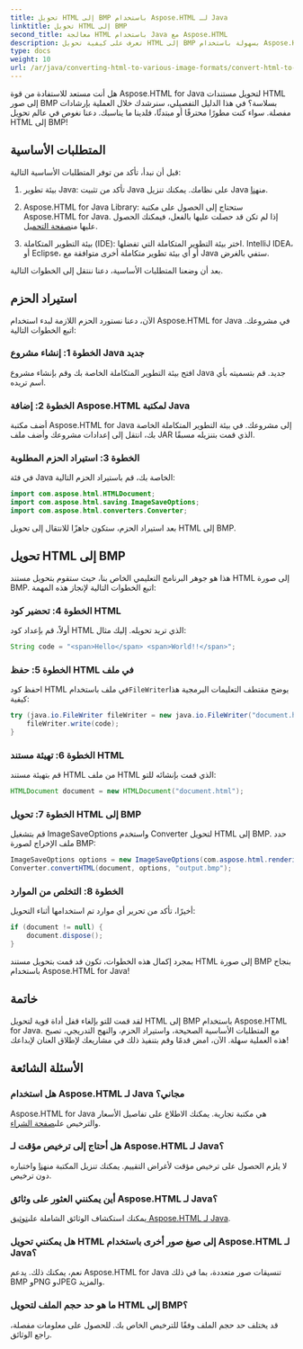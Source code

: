 ```yaml
---
title: تحويل HTML إلى BMP باستخدام Aspose.HTML لـ Java
linktitle: تحويل HTML إلى BMP
second_title: معالجة HTML باستخدام Java مع Aspose.HTML
description: تعرف على كيفية تحويل HTML إلى BMP بسهولة باستخدام Aspose.HTML for Java. دليل خطوة بخطوة مع المتطلبات الأساسية واستيراد الحزم. استكشف الآن!
type: docs
weight: 10
url: /ar/java/converting-html-to-various-image-formats/convert-html-to-bmp/
---
```


هل أنت مستعد للاستفادة من قوة Aspose.HTML for Java لتحويل مستندات HTML إلى صور BMP بسلاسة؟ في هذا الدليل التفصيلي، سنرشدك خلال العملية بإرشادات مفصلة. سواء كنت مطورًا محترفًا أو مبتدئًا، فلدينا ما يناسبك. دعنا نغوص في عالم تحويل HTML إلى BMP!

## المتطلبات الأساسية

قبل أن نبدأ، تأكد من توفر المتطلبات الأساسية التالية:

1.  بيئة تطوير Java: تأكد من تثبيت Java على نظامك. يمكنك تنزيل Java من[هنا](https://www.java.com/download/).

2.  Aspose.HTML for Java Library: ستحتاج إلى الحصول على مكتبة Aspose.HTML for Java. إذا لم تكن قد حصلت عليها بالفعل، فيمكنك الحصول عليها من[صفحة التحميل](https://releases.aspose.com/html/java/).

3. بيئة التطوير المتكاملة (IDE): اختر بيئة التطوير المتكاملة التي تفضلها. IntelliJ IDEA، أو Eclipse، أو أي بيئة تطوير متكاملة أخرى متوافقة مع Java ستفي بالغرض.

بعد أن وضعنا المتطلبات الأساسية، دعنا ننتقل إلى الخطوات التالية.

## استيراد الحزم

الآن، دعنا نستورد الحزم اللازمة لبدء استخدام Aspose.HTML for Java في مشروعك. اتبع الخطوات التالية:

### الخطوة 1: إنشاء مشروع Java جديد

افتح بيئة التطوير المتكاملة الخاصة بك وقم بإنشاء مشروع Java جديد. قم بتسميته بأي اسم تريده.

### الخطوة 2: إضافة Aspose.HTML لمكتبة Java

أضف مكتبة Aspose.HTML for Java إلى مشروعك. في بيئة التطوير المتكاملة الخاصة بك، انتقل إلى إعدادات مشروعك وأضف ملف JAR الذي قمت بتنزيله مسبقًا.

### الخطوة 3: استيراد الحزم المطلوبة

في فئة Java الخاصة بك، قم باستيراد الحزم التالية:

```java
import com.aspose.html.HTMLDocument;
import com.aspose.html.saving.ImageSaveOptions;
import com.aspose.html.converters.Converter;
```

بعد استيراد الحزم، ستكون جاهزًا للانتقال إلى تحويل HTML إلى BMP.

## تحويل HTML إلى BMP

هذا هو جوهر البرنامج التعليمي الخاص بنا، حيث ستقوم بتحويل مستند HTML إلى صورة BMP. اتبع الخطوات التالية لإنجاز هذه المهمة:

### الخطوة 4: تحضير كود HTML

أولاً، قم بإعداد كود HTML الذي تريد تحويله. إليك مثال:

```java
String code = "<span>Hello</span> <span>World!!</span>";
```

### الخطوة 5: حفظ HTML في ملف

احفظ كود HTML في ملف باستخدام`FileWriter`يوضح مقتطف التعليمات البرمجية هذا كيفية:

```java
try (java.io.FileWriter fileWriter = new java.io.FileWriter("document.html")) {
    fileWriter.write(code);
}
```

### الخطوة 6: تهيئة مستند HTML

قم بتهيئة مستند HTML من ملف HTML الذي قمت بإنشائه للتو:

```java
HTMLDocument document = new HTMLDocument("document.html");
```

### الخطوة 7: تحويل HTML إلى BMP

قم بتشغيل ImageSaveOptions واستخدم Converter لتحويل HTML إلى BMP. حدد ملف الإخراج لصورة BMP:

```java
ImageSaveOptions options = new ImageSaveOptions(com.aspose.html.rendering.image.ImageFormat.Bmp);
Converter.convertHTML(document, options, "output.bmp");
```

### الخطوة 8: التخلص من الموارد

أخيرًا، تأكد من تحرير أي موارد تم استخدامها أثناء التحويل:

```java
if (document != null) {
    document.dispose();
}
```

بمجرد إكمال هذه الخطوات، تكون قد قمت بتحويل مستند HTML إلى صورة BMP بنجاح باستخدام Aspose.HTML for Java!

## خاتمة

لقد قمت للتو بإلغاء قفل أداة قوية لتحويل HTML إلى BMP باستخدام Aspose.HTML for Java. مع المتطلبات الأساسية الصحيحة، واستيراد الحزم، والنهج التدريجي، تصبح هذه العملية سهلة. الآن، امض قدمًا وقم بتنفيذ ذلك في مشاريعك لإطلاق العنان لإبداعك!

## الأسئلة الشائعة

### هل استخدام Aspose.HTML لـ Java مجاني؟
 Aspose.HTML for Java هي مكتبة تجارية. يمكنك الاطلاع على تفاصيل الأسعار والترخيص على[صفحة الشراء](https://purchase.aspose.com/buy).

### هل أحتاج إلى ترخيص مؤقت لـ Aspose.HTML لـ Java؟
 لا يلزم الحصول على ترخيص مؤقت لأغراض التقييم. يمكنك تنزيل المكتبة من[هنا](https://releases.aspose.com/) واختباره دون ترخيص.

### أين يمكنني العثور على وثائق Aspose.HTML لـ Java؟
 يمكنك استكشاف الوثائق الشاملة على[توثيق Aspose.HTML لـ Java](https://reference.aspose.com/html/java/).

### هل يمكنني تحويل HTML إلى صيغ صور أخرى باستخدام Aspose.HTML لـ Java؟
نعم، يمكنك ذلك. يدعم Aspose.HTML for Java تنسيقات صور متعددة، بما في ذلك BMP وPNG وJPEG والمزيد.

### ما هو حد حجم الملف لتحويل HTML إلى BMP؟
قد يختلف حد حجم الملف وفقًا للترخيص الخاص بك. للحصول على معلومات مفصلة، راجع الوثائق.